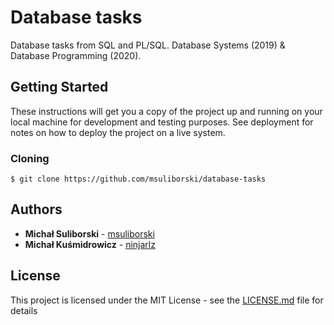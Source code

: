 # Database tasks

Database tasks from SQL and PL/SQL. Database Systems (2019) & Database Programming (2020).

## Getting Started

These instructions will get you a copy of the project up and running on your local machine for development and testing purposes. See deployment for notes on how to deploy the project on a live system.

### Cloning

```
$ git clone https://github.com/msuliborski/database-tasks
```

## Authors

* **Michał Suliborski** - [msuliborski](https://github.com/msuliborski)
* **Michał Kuśmidrowicz** - [ninjarlz](https://github.com/ninjarlz)

## License

This project is licensed under the MIT License - see the [LICENSE.md](LICENSE.md) file for details
